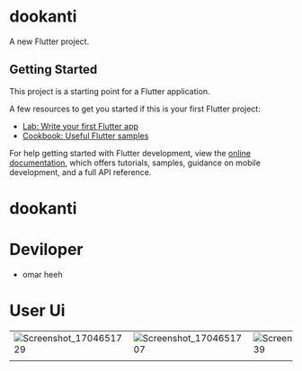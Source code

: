 # dookanti

A new Flutter project.

## Getting Started

This project is a starting point for a Flutter application.

A few resources to get you started if this is your first Flutter project:

- [Lab: Write your first Flutter app](https://docs.flutter.dev/get-started/codelab)
- [Cookbook: Useful Flutter samples](https://docs.flutter.dev/cookbook)

For help getting started with Flutter development, view the
[online documentation](https://docs.flutter.dev/), which offers tutorials,
samples, guidance on mobile development, and a full API reference.
# dookanti


# Deviloper
- omar heeh

# User Ui

|   |   |   |   |   |
|---|---|---|---|---|
| ![Screenshot_1704651729](https://github.com/omarheeh/dookanti/assets/67519670/ccc51547-8d0e-433e-aa4b-a4322b14625e)|  ![Screenshot_1704651707](https://github.com/omarheeh/dookanti/assets/67519670/a44c5a5b-6a77-41d0-988c-5c59907719bd) | ![Screenshot_1704651739](https://github.com/omarheeh/dookanti/assets/67519670/4bd93a51-7a4f-49fa-a3ed-01974956dd02) |  ![Screenshot_1704651743](https://github.com/omarheeh/dookanti/assets/67519670/57c97711-153f-44f2-a70b-61644e1f3694)|  ![Screenshot_1704651770](https://github.com/omarheeh/dookanti/assets/67519670/c7d9ab46-7b35-4ad1-8af3-115ae9f9c1d4)||  ![Screenshot_1704651776](https://github.com/omarheeh/dookanti/assets/67519670/2cc7641a-0eb2-4437-b0b3-1f60b354f8d9)|  ![Screenshot_1704651784](https://github.com/omarheeh/dookanti/assets/67519670/4b04d81f-acf9-4794-a874-9230dffb97b0)|  ![Screenshot_1704651793](https://github.com/omarheeh/dookanti/assets/67519670/040bbd80-759b-4f5c-be4b-fe6812190a72)
 |   |   |
